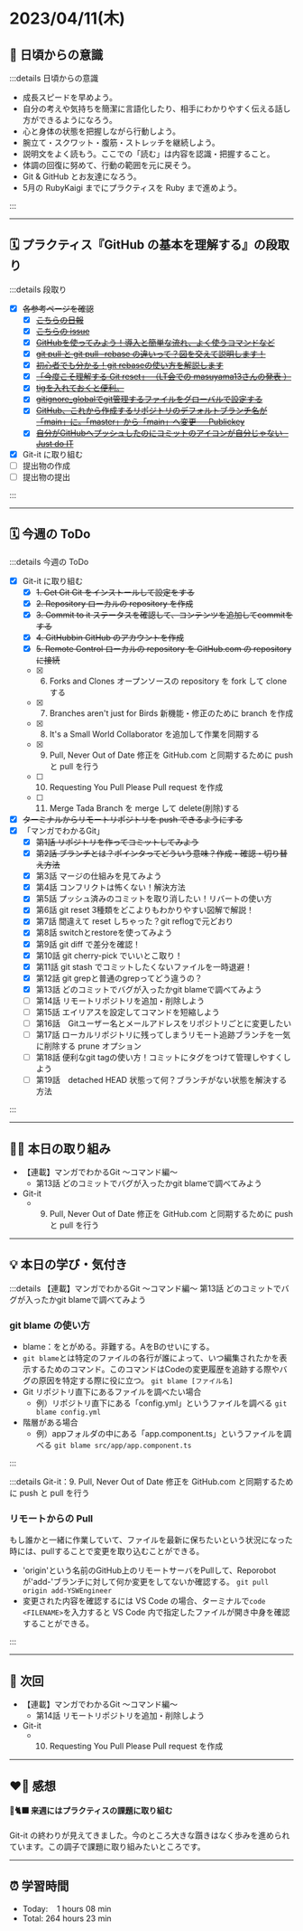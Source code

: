 # 2023/04/11(木)
## 🕺 日頃からの意識
:::details 日頃からの意識
- 成長スピードを早めよう。
- 自分の考えや気持ちを簡潔に言語化したり、相手にわかりやすく伝える話し方ができるようになろう。
- 心と身体の状態を把握しながら行動しよう。
- 腕立て・スクワット・腹筋・ストレッチを継続しよう。
- 説明文をよく読もう。ここでの「読む」は内容を認識・把握すること。
- 体調の回復に努めて、行動の範囲を元に戻そう。
- Git & GitHub とお友達になろう。
- 5月の RubyKaigi までにプラクティスを Ruby まで進めよう。

:::

---


## 🗓️ プラクティス『GitHub の基本を理解する』の段取り
:::details 段取り
- [x] ~~各参考ページを確認~~
  - [x] ~~[こちらの日報](https://bootcamp.fjord.jp/reports/24447#comment_48036)~~
  - [x] ~~[こちらの issue](https://github.com/jlord/patchwork/issues/27932)~~
  - [x] ~~[GitHubを使ってみよう！導入と簡単な流れ、よく使うコマンドなど](https://wp.yat-net.com/?p=3874)~~
  - [x] ~~[git pull と git pull –rebase の違いって？図を交えて説明します！](https://kray.jp/blog/git-pull-rebase/)~~
  - [x] ~~[初心者でも分かる！git rebaseの使い方を解説します](https://liginc.co.jp/web/tool/79390)~~
  - [x] ~~[「今度こそ理解する Git reset」 （LT会での masuyama13さんの発表 ）](https://speakerdeck.com/masuyama13/git-reset-200822)~~
  - [x] ~~[tigを入れておくと便利。](https://qiita.com/suino/items/b0dae7e00bd7165f79ea)~~
  - [x] ~~[gitignore_globalでgit管理するファイルをグローバルで設定する](https://qiita.com/miyarappo/items/66d6212d312a68fa3b99)~~
  - [x] ~~[GitHub、これから作成するリポジトリのデフォルトブランチ名が「main」に。「master」から「main」へ変更 － Publickey](https://www.publickey1.jp/blog/20/githubmainmastermain.html)~~
  - [x] ~~[自分がGitHubへプッシュしたのにコミットのアイコンが自分じゃない - Just do IT](https://k-koh.hatenablog.com/entry/2020/02/01/160119)~~
- [x] Git-it に取り組む
- [ ] 提出物の作成
- [ ] 提出物の提出

:::

---


## 🗓️ 今週の ToDo
:::details 今週の ToDo
- [x] Git-it に取り組む
  - [x] ~~1. Get Git Git をインストールして設定をする~~
  - [x] ~~2. Repository ローカルの repository を作成~~
  - [x] ~~3. Commit to it ステータスを確認して、コンテンツを追加してcommitをする~~
  - [x] ~~4. GitHubbin GitHub のアカウントを作成~~
  - [x] ~~5. Remote Control ローカルの repository を GitHub.com の repository に接続~~
  - [x] 6. Forks and Clones オープンソースの repository を fork して clone する
  - [x] 7. Branches aren't just for Birds 新機能・修正のために branch を作成
  - [x] 8. It's a Small World Collaborator を追加して作業を同期する
  - [x] 9. Pull, Never Out of Date 修正を GitHub.com と同期するために push と pull を行う
  - [ ] 10. Requesting You Pull Please Pull request を作成
  - [ ] 11. Merge Tada Branch を merge して delete(削除)する
- [x] ~~ターミナルからリモートリポジトリを push できるようにする~~
- [x] 「マンガでわかるGit」
   - [x] ~~第1話 リポジトリを作ってコミットしてみよう~~
   - [x] ~~第2話 ブランチとは？ポインタってどういう意味？作成・確認・切り替え方法~~
   - [x] 第3話 マージの仕組みを見てみよう
   - [x] 第4話 コンフリクトは怖くない！解決方法
   - [x] 第5話 プッシュ済みのコミットを取り消したい！リバートの使い方
   - [x] 第6話 git reset 3種類をどこよりもわかりやすい図解で解説！
   - [x] 第7話 間違えて reset しちゃった？git reflogで元どおり
   - [x] 第8話 switchとrestoreを使ってみよう
   - [x] 第9話 git diff で差分を確認！
   - [x] 第10話 git cherry-pick でいいとこ取り！
   - [x] 第11話 git stash でコミットしたくないファイルを一時退避！
   - [x] 第12話 git grepと普通のgrepってどう違うの？
   - [x] 第13話 どのコミットでバグが入ったかgit blameで調べてみよう
   - [ ] 第14話 リモートリポジトリを追加・削除しよう
   - [ ] 第15話 エイリアスを設定してコマンドを短縮しよう
   - [ ] 第16話　Gitユーザー名とメールアドレスをリポジトリごとに変更したい
   - [ ] 第17話 ローカルリポジトリに残ってしまうリモート追跡ブランチを一気に削除する prune オプション
   - [ ] 第18話 便利なgit tagの使い方！コミットにタグをつけて管理しやすくしよう
   - [ ] 第19話　detached HEAD 状態って何？ブランチがない状態を解決する方法

:::

---


## ✍🏻 本日の取り組み
- 【連載】マンガでわかるGit ～コマンド編～
   - 第13話 どのコミットでバグが入ったかgit blameで調べてみよう
- Git-it
  - 9. Pull, Never Out of Date 修正を GitHub.com と同期するために push と pull を行う
---


## 💡 本日の学び・気付き
:::details 【連載】マンガでわかるGit ～コマンド編～ 第13話 どのコミットでバグが入ったかgit blameで調べてみよう
### git blame の使い方
- blame：をとがめる。非難する。AをBのせいにする。
- `git blame`とは特定のファイルの各行が誰によって、いつ編集されたかを表示するためのコマンド。このコマンドはCodeの変更履歴を追跡する際やバグの原因を特定する際に役に立つ。
`git blame [ファイル名]`
- Git リポジトリ直下にあるファイルを調べたい場合
   - 例）リポジトリ直下にある「config.yml」というファイルを調べる
`git blame config.yml`
- 階層がある場合
   - 例）appフォルダの中にある「app.component.ts」というファイルを調べる
`git blame src/app/app.component.ts`

:::

:::details Git-it：9. Pull, Never Out of Date 修正を GitHub.com と同期するために push と pull を行う
### リモートからの Pull
もし誰かと一緒に作業していて、ファイルを最新に保ちたいという状況になった時には、pullすることで変更を取り込むことができる。

- 'origin'という名前のGitHub上のリモートサーバをPullして、Reporobotが'add-'ブランチに対して何か変更をしてないか確認する。
`git pull origin add-YSWEngineer`
- 変更された内容を確認するには VS Code の場合、ターミナルで`code <FILENAME>`を入力すると VS Code 内で指定したファイルが開き中身を確認することができる。

:::

---


## 📍 次回
- 【連載】マンガでわかるGit ～コマンド編～
   - 第14話 リモートリポジトリを追加・削除しよう
- Git-it
   - 10. Requesting You Pull Please Pull request を作成

---


## ❤️‍🔥 感想
#### 🐙🐈‍⬛ 来週にはプラクティスの課題に取り組む
Git-it の終わりが見えてきました。今のところ大きな躓きはなく歩みを進められています。この調子で課題に取り組みたいところです。


---

## ⏰ 学習時間
- Today:&nbsp;&nbsp;&nbsp; 1 hours 08 min
- Total: 264 hours 23 min
